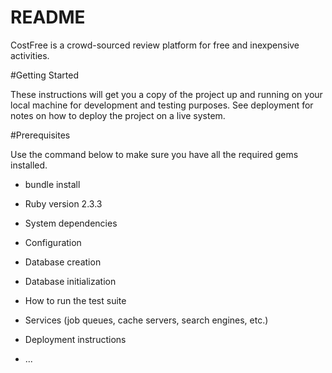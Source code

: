 # README

CostFree is a crowd-sourced review platform for free and inexpensive activities.

#Getting Started

These instructions will get you a copy of the project up and running on your local machine for development and testing purposes. See deployment for notes on how to deploy the project on a live system.

#Prerequisites

Use the command below to make sure you have all the required gems installed.

* bundle install



* Ruby version 2.3.3

* System dependencies

* Configuration

* Database creation

* Database initialization

* How to run the test suite

* Services (job queues, cache servers, search engines, etc.)

* Deployment instructions

* ...

